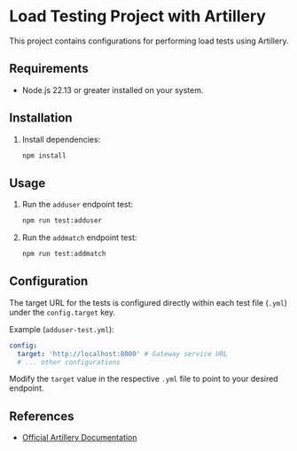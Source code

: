 # Load Testing Project with Artillery

This project contains configurations for performing load tests using Artillery.

## Requirements

- Node.js 22.13 or greater installed on your system.

## Installation

1. Install dependencies:
   ```bash
   npm install
   ```

## Usage

1. Run the `adduser` endpoint test:
   ```bash
   npm run test:adduser
   ```

2. Run the `addmatch` endpoint test:
   ```bash
   npm run test:addmatch
   ```

## Configuration

The target URL for the tests is configured directly within each test file (`.yml`) under the `config.target` key.

Example (`adduser-test.yml`):
```yaml
config:
  target: 'http://localhost:8000' # Gateway service URL
  # ... other configurations
```

Modify the `target` value in the respective `.yml` file to point to your desired endpoint.

## References

- [Official Artillery Documentation](https://www.artillery.io/docs)